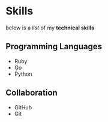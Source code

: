 # Skills

below is a _list_ of my **technical skills**

## Programming Languages
- Ruby
- Go
- Python

## Collaboration
- GitHub
- Git
